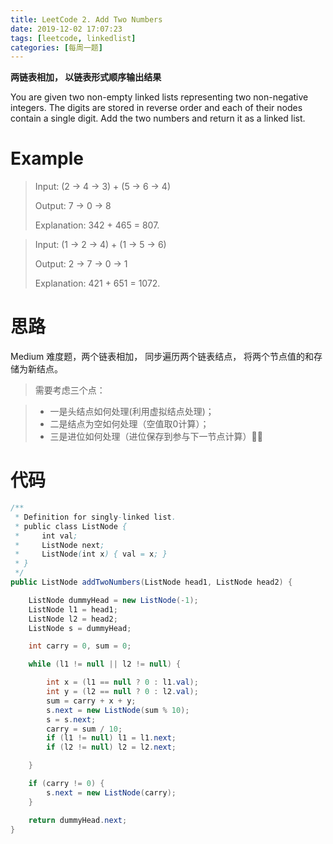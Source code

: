 ```yaml
---
title: LeetCode 2. Add Two Numbers
date: 2019-12-02 17:07:23
tags: [leetcode, linkedlist]
categories: [每周一题]
---
```


**两链表相加， 以链表形式顺序输出结果**

<!-- more -->

You are given two non-empty linked lists representing two non-negative integers. The digits are stored in reverse order and each of their nodes contain a single digit. Add the two numbers and return it as a linked list.

# Example

> Input: (2 -> 4 -> 3) + (5 -> 6 -> 4)
> 
> Output: 7 -> 0 -> 8
> 
> Explanation: 342 + 465 = 807.


> Input: (1 -> 2 -> 4) + (1 -> 5 -> 6)
> 
> Output: 2 -> 7 -> 0 -> 1
> 
> Explanation: 421 + 651 = 1072.


# 思路
Medium 难度题，两个链表相加， 同步遍历两个链表结点， 将两个节点值的和存储为新结点。

> 需要考虑三个点：

> * 一是头结点如何处理(利用虚拟结点处理)；
> * 二是结点为空如何处理（空值取0计算）；
> * 三是进位如何处理（进位保存到参与下一节点计算）

# 代码

```java
/**
 * Definition for singly-linked list.
 * public class ListNode {
 *     int val;
 *     ListNode next;
 *     ListNode(int x) { val = x; }
 * }
 */
public ListNode addTwoNumbers(ListNode head1, ListNode head2) {

    ListNode dummyHead = new ListNode(-1);
    ListNode l1 = head1;
    ListNode l2 = head2;
    ListNode s = dummyHead;

    int carry = 0, sum = 0;

    while (l1 != null || l2 != null) {

        int x = (l1 == null ? 0 : l1.val);
        int y = (l2 == null ? 0 : l2.val);
        sum = carry + x + y;
        s.next = new ListNode(sum % 10);
        s = s.next;
        carry = sum / 10;
        if (l1 != null) l1 = l1.next;
        if (l2 != null) l2 = l2.next;

    }

    if (carry != 0) {
        s.next = new ListNode(carry);
    }

    return dummyHead.next;
}
```